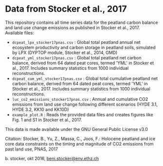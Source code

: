 # Data from Stocker et al., 2017

This repository contains all time series data for the peatland carbon balance and land use change emissions as published in Stocker et al., 2017.
Available files:
- `dcpeat_lpx_stocker17pnas.csv` : Global total peatland annual net ecosystem productivity and carbon storage in peatland soils, simulated by LPX (DYPTOP module, Stocker et al., 2014, GMD)
- `dcpeat_yml_stocker17pnas.csv` : Global total peatland net carbon balance, derived from 64 dated peat cores, termed 'YML' in Stocker et al., 2017. Includes summary statistics from 1000 individual reconstructions.
- `dcpeat_cum_yml_stocker17pnas.csv` : Global total cumulative peatland net carbon balance, derived from 64 dated peat cores, termed 'YML' in Stocker et al., 2017. Includes summary statistics from 1000 individual reconstructions.
- `luc_co2_emissions_stocker17pnas.csv` : Annual and cumulative CO2 emissions from land use change following different scenarios (HYDE 3.1, HYDE 3.2, KK10 and KK10D)
- `example_plot.R` : Reads the provided data files and creates figures like Fig. 1 and S1 in Stocker et al., 2017.

This data is made available under the GNU General Public License v3.0

Citation: 
Stocker, B., Yu, Z., Massa, C., Joos, F.: Holocene peatland and ice core data constraints on the timing and magnitude of CO2 emissions from past land use, PNAS, 2017 

b. stocker, okt 2016, beni.stocker@env.ethz.ch

